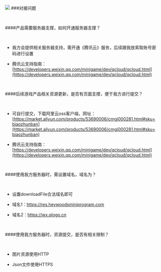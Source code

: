 ![](http://heywoods-down.oss-cn-shenzhen.aliyuncs.com/wdwz/xhw.jpg)
###对接问题

</br>



####产品需要服务器支撑，如何开通服务器支撑？

</br>


* 我方会提供相关服务器支持，需开通《腾讯云》服务，后续跟我放索取账号密码进行设置

* 腾讯云支持指南：[https://developers.weixin.qq.com/minigame/dev/qcloud/qcloud.html](https://developers.weixin.qq.com/minigame/dev/qcloud/qcloud.html)

</br>


####后续游戏产品相关资源更新，是否有页面支撑，便于我方进行提交？

</br>


* 可自行提交，下载阿里云oss客户端，网址：[https://market.aliyun.com/products/53690006/cmgj000281.html#sku=biaozhunban](https://market.aliyun.com/products/53690006/cmgj000281.html#sku=biaozhunban)

* 腾讯云支持指南：[https://developers.weixin.qq.com/minigame/dev/qcloud/qcloud.html](https://developers.weixin.qq.com/minigame/dev/qcloud/qcloud.html)

</br>


####使用我方服务器时，需设置域名，域名为？

</br>


* 设置downloadFile合法域名即可

* 域名1：https://res.heywoodsminiprogram.com

* 域名2：https://wx.qlogo.cn

</br>


####使用我方服务器时，资源提交，是否有相关限制？

</br>


* 图片资源使用HTTP

* Json文件使用HTTPS
